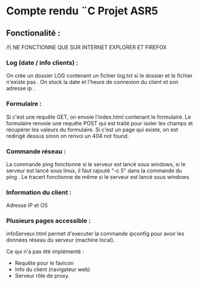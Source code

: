 # Compte rendu ¨C Projet ASR5

## Fonctionalité : 

/!\ NE FONCTIONNE QUE SUR INTERNET EXPLORER ET FIREFOX

### Log (date / info clients) :
On crée un dossier LOG contenant un fichier log.txt si le dossier et le fichier n'existe pas .
On stock la date et l'heure de connexion du client et son adresse ip .

### Formulaire :
Si c'est une requête GET, on envoie l'index.html contenant le formulaire.
Le formulaire renvoie une requête POST qui est traité pour isoler les champs et récupérer les valeurs du formulaire.
Si c'est un page qui existe, on est redirigé dessus sinon on renvoi un 404 not found.

### Commande réseau :
La commande ping fonctionne si le serveur est lancé sous windows, si le serveur est lancé sous linux, il faut rajouté "-c 5" dans la commande du ping .
Le tracert fonctionne de même  si le serveur est lancé sous windows.

### Information du client :
Adresse IP et OS

### Plusieurs pages accessible :
infoServeur.html permet d'executer la commande ipconfig pour avoir les données réseau du serveur (machine local).


Ce qui n'a pas été implémenté :
- Requête pour le  favicon
- Info du client (navigateur web)
- Serveur rôle de proxy.
